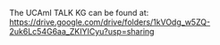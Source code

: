 The UCAmI TALK KG can be found at: https://drive.google.com/drive/folders/1kVOdg_w5ZQ-2uk6Lc54G6aa_ZKIYICyu?usp=sharing
